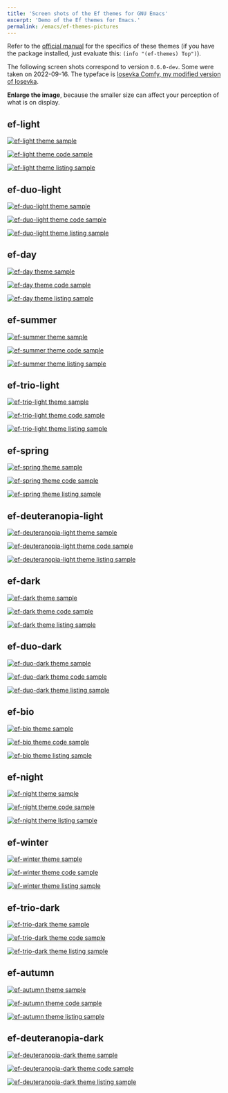 ```yaml
---
title: 'Screen shots of the Ef themes for GNU Emacs'
excerpt: 'Demo of the Ef themes for Emacs.'
permalink: /emacs/ef-themes-pictures
---
```


Refer to the [official manual](https://protesilaos.com/emacs/ef-themes)
for the specifics of these themes (if you have the package installed,
just evaluate this: `(info "(ef-themes) Top")`).

The following screen shots correspond to version `0.6.0-dev`.  Some were
taken on 2022-09-16.  The typeface is [Iosevka Comfy, my modified
version of Iosevka](https://git.sr.ht/~protesilaos/iosevka-comfy).

**Enlarge the image**, because the smaller size can affect your
perception of what is on display.

## ef-light

<a href="{{'/assets/images/ef/ef-light.png' | absolute_url }}"><img alt="ef-light theme sample" src="{{'/assets/images/ef/ef-light.png' | absolute_url }}"/></a>

<a href="{{'/assets/images/ef/ef-light-code.png' | absolute_url }}"><img alt="ef-light theme code sample" src="{{'/assets/images/ef/ef-light-code.png' | absolute_url }}"/></a>

<a href="{{'/assets/images/ef/ef-light-listing.png' | absolute_url }}"><img alt="ef-light theme listing sample" src="{{'/assets/images/ef/ef-light-listing.png' | absolute_url }}"/></a>

## ef-duo-light

<a href="{{'/assets/images/ef/ef-duo-light.png' | absolute_url }}"><img alt="ef-duo-light theme sample" src="{{'/assets/images/ef/ef-duo-light.png' | absolute_url }}"/></a>

<a href="{{'/assets/images/ef/ef-duo-light-code.png' | absolute_url }}"><img alt="ef-duo-light theme code sample" src="{{'/assets/images/ef/ef-duo-light-code.png' | absolute_url }}"/></a>

<a href="{{'/assets/images/ef/ef-duo-light-listing.png' | absolute_url }}"><img alt="ef-duo-light theme listing sample" src="{{'/assets/images/ef/ef-duo-light-listing.png' | absolute_url }}"/></a>

## ef-day

<a href="{{'/assets/images/ef/ef-day.png' | absolute_url }}"><img alt="ef-day theme sample" src="{{'/assets/images/ef/ef-day.png' | absolute_url }}"/></a>

<a href="{{'/assets/images/ef/ef-day-code.png' | absolute_url }}"><img alt="ef-day theme code sample" src="{{'/assets/images/ef/ef-day-code.png' | absolute_url }}"/></a>

<a href="{{'/assets/images/ef/ef-day-listing.png' | absolute_url }}"><img alt="ef-day theme listing sample" src="{{'/assets/images/ef/ef-day-listing.png' | absolute_url }}"/></a>

## ef-summer

<a href="{{'/assets/images/ef/ef-summer.png' | absolute_url }}"><img alt="ef-summer theme sample" src="{{'/assets/images/ef/ef-summer.png' | absolute_url }}"/></a>

<a href="{{'/assets/images/ef/ef-summer-code.png' | absolute_url }}"><img alt="ef-summer theme code sample" src="{{'/assets/images/ef/ef-summer-code.png' | absolute_url }}"/></a>

<a href="{{'/assets/images/ef/ef-summer-listing.png' | absolute_url }}"><img alt="ef-summer theme listing sample" src="{{'/assets/images/ef/ef-summer-listing.png' | absolute_url }}"/></a>

## ef-trio-light

<a href="{{'/assets/images/ef/ef-trio-light.png' | absolute_url }}"><img alt="ef-trio-light theme sample" src="{{'/assets/images/ef/ef-trio-light.png' | absolute_url }}"/></a>

<a href="{{'/assets/images/ef/ef-trio-light-code.png' | absolute_url }}"><img alt="ef-trio-light theme code sample" src="{{'/assets/images/ef/ef-trio-light-code.png' | absolute_url }}"/></a>

<a href="{{'/assets/images/ef/ef-trio-light-listing.png' | absolute_url }}"><img alt="ef-trio-light theme listing sample" src="{{'/assets/images/ef/ef-trio-light-listing.png' | absolute_url }}"/></a>

## ef-spring

<a href="{{'/assets/images/ef/ef-spring.png' | absolute_url }}"><img alt="ef-spring theme sample" src="{{'/assets/images/ef/ef-spring.png' | absolute_url }}"/></a>

<a href="{{'/assets/images/ef/ef-spring-code.png' | absolute_url }}"><img alt="ef-spring theme code sample" src="{{'/assets/images/ef/ef-spring-code.png' | absolute_url }}"/></a>

<a href="{{'/assets/images/ef/ef-spring-listing.png' | absolute_url }}"><img alt="ef-spring theme listing sample" src="{{'/assets/images/ef/ef-spring-listing.png' | absolute_url }}"/></a>

## ef-deuteranopia-light

<a href="{{'/assets/images/ef/ef-deuteranopia-light.png' | absolute_url }}"><img alt="ef-deuteranopia-light theme sample" src="{{'/assets/images/ef/ef-deuteranopia-light.png' | absolute_url }}"/></a>

<a href="{{'/assets/images/ef/ef-deuteranopia-light-code.png' | absolute_url }}"><img alt="ef-deuteranopia-light theme code sample" src="{{'/assets/images/ef/ef-deuteranopia-light-code.png' | absolute_url }}"/></a>

<a href="{{'/assets/images/ef/ef-deuteranopia-light-listing.png' | absolute_url }}"><img alt="ef-deuteranopia-light theme listing sample" src="{{'/assets/images/ef/ef-deuteranopia-light-listing.png' | absolute_url }}"/></a>

## ef-dark

<a href="{{'/assets/images/ef/ef-dark.png' | absolute_url }}"><img alt="ef-dark theme sample" src="{{'/assets/images/ef/ef-dark.png' | absolute_url }}"/></a>

<a href="{{'/assets/images/ef/ef-dark-code.png' | absolute_url }}"><img alt="ef-dark theme code sample" src="{{'/assets/images/ef/ef-dark-code.png' | absolute_url }}"/></a>

<a href="{{'/assets/images/ef/ef-dark-listing.png' | absolute_url }}"><img alt="ef-dark theme listing sample" src="{{'/assets/images/ef/ef-dark-listing.png' | absolute_url }}"/></a>

## ef-duo-dark

<a href="{{'/assets/images/ef/ef-duo-dark.png' | absolute_url }}"><img alt="ef-duo-dark theme sample" src="{{'/assets/images/ef/ef-duo-dark.png' | absolute_url }}"/></a>

<a href="{{'/assets/images/ef/ef-duo-dark-code.png' | absolute_url }}"><img alt="ef-duo-dark theme code sample" src="{{'/assets/images/ef/ef-duo-dark-code.png' | absolute_url }}"/></a>

<a href="{{'/assets/images/ef/ef-duo-dark-listing.png' | absolute_url }}"><img alt="ef-duo-dark theme listing sample" src="{{'/assets/images/ef/ef-duo-dark-listing.png' | absolute_url }}"/></a>

## ef-bio

<a href="{{'/assets/images/ef/ef-bio.png' | absolute_url }}"><img alt="ef-bio theme sample" src="{{'/assets/images/ef/ef-bio.png' | absolute_url }}"/></a>

<a href="{{'/assets/images/ef/ef-bio-code.png' | absolute_url }}"><img alt="ef-bio theme code sample" src="{{'/assets/images/ef/ef-bio-code.png' | absolute_url }}"/></a>

<a href="{{'/assets/images/ef/ef-bio-listing.png' | absolute_url }}"><img alt="ef-bio theme listing sample" src="{{'/assets/images/ef/ef-bio-listing.png' | absolute_url }}"/></a>

## ef-night

<a href="{{'/assets/images/ef/ef-night.png' | absolute_url }}"><img alt="ef-night theme sample" src="{{'/assets/images/ef/ef-night.png' | absolute_url }}"/></a>

<a href="{{'/assets/images/ef/ef-night-code.png' | absolute_url }}"><img alt="ef-night theme code sample" src="{{'/assets/images/ef/ef-night-code.png' | absolute_url }}"/></a>

<a href="{{'/assets/images/ef/ef-night-listing.png' | absolute_url }}"><img alt="ef-night theme listing sample" src="{{'/assets/images/ef/ef-night-listing.png' | absolute_url }}"/></a>

## ef-winter

<a href="{{'/assets/images/ef/ef-winter.png' | absolute_url }}"><img alt="ef-winter theme sample" src="{{'/assets/images/ef/ef-winter.png' | absolute_url }}"/></a>

<a href="{{'/assets/images/ef/ef-winter-code.png' | absolute_url }}"><img alt="ef-winter theme code sample" src="{{'/assets/images/ef/ef-winter-code.png' | absolute_url }}"/></a>

<a href="{{'/assets/images/ef/ef-winter-listing.png' | absolute_url }}"><img alt="ef-winter theme listing sample" src="{{'/assets/images/ef/ef-winter-listing.png' | absolute_url }}"/></a>

## ef-trio-dark

<a href="{{'/assets/images/ef/ef-trio-dark.png' | absolute_url }}"><img alt="ef-trio-dark theme sample" src="{{'/assets/images/ef/ef-trio-dark.png' | absolute_url }}"/></a>

<a href="{{'/assets/images/ef/ef-trio-dark-code.png' | absolute_url }}"><img alt="ef-trio-dark theme code sample" src="{{'/assets/images/ef/ef-trio-dark-code.png' | absolute_url }}"/></a>

<a href="{{'/assets/images/ef/ef-trio-dark-listing.png' | absolute_url }}"><img alt="ef-trio-dark theme listing sample" src="{{'/assets/images/ef/ef-trio-dark-listing.png' | absolute_url }}"/></a>

## ef-autumn

<a href="{{'/assets/images/ef/ef-autumn.png' | absolute_url }}"><img alt="ef-autumn theme sample" src="{{'/assets/images/ef/ef-autumn.png' | absolute_url }}"/></a>

<a href="{{'/assets/images/ef/ef-autumn-code.png' | absolute_url }}"><img alt="ef-autumn theme code sample" src="{{'/assets/images/ef/ef-autumn-code.png' | absolute_url }}"/></a>

<a href="{{'/assets/images/ef/ef-autumn-listing.png' | absolute_url }}"><img alt="ef-autumn theme listing sample" src="{{'/assets/images/ef/ef-autumn-listing.png' | absolute_url }}"/></a>

## ef-deuteranopia-dark

<a href="{{'/assets/images/ef/ef-deuteranopia-dark.png' | absolute_url }}"><img alt="ef-deuteranopia-dark theme sample" src="{{'/assets/images/ef/ef-deuteranopia-dark.png' | absolute_url }}"/></a>

<a href="{{'/assets/images/ef/ef-deuteranopia-dark-code.png' | absolute_url }}"><img alt="ef-deuteranopia-dark theme code sample" src="{{'/assets/images/ef/ef-deuteranopia-dark-code.png' | absolute_url }}"/></a>

<a href="{{'/assets/images/ef/ef-deuteranopia-dark-listing.png' | absolute_url }}"><img alt="ef-deuteranopia-dark theme listing sample" src="{{'/assets/images/ef/ef-deuteranopia-dark-listing.png' | absolute_url }}"/></a>
